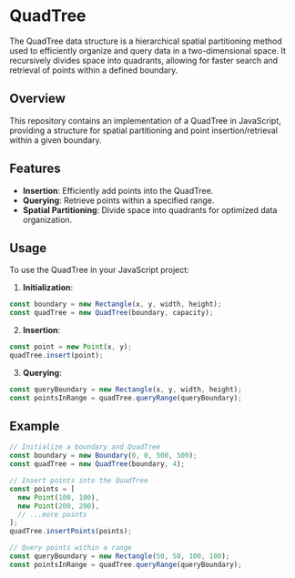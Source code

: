 # QuadTree

The QuadTree data structure is a hierarchical spatial partitioning method used to efficiently organize and query data in a two-dimensional space. It recursively divides space into quadrants, allowing for faster search and retrieval of points within a defined boundary.

## Overview

This repository contains an implementation of a QuadTree in JavaScript, providing a structure for spatial partitioning and point insertion/retrieval within a given boundary.

## Features

- **Insertion**: Efficiently add points into the QuadTree.
- **Querying**: Retrieve points within a specified range.
- **Spatial Partitioning**: Divide space into quadrants for optimized data organization.

## Usage

To use the QuadTree in your JavaScript project:

1. **Initialization**:
```javascript
const boundary = new Rectangle(x, y, width, height);
const quadTree = new QuadTree(boundary, capacity);
```

2. **Insertion**:
```javascript
const point = new Point(x, y);
quadTree.insert(point);
```

3. **Querying**:
```javascript
const queryBoundary = new Rectangle(x, y, width, height);
const pointsInRange = quadTree.queryRange(queryBoundary);
```

## Example

```javascript
// Initialize a boundary and QuadTree
const boundary = new Boundary(0, 0, 500, 500);
const quadTree = new QuadTree(boundary, 4);

// Insert points into the QuadTree
const points = [
  new Point(100, 100),
  new Point(200, 200),
  // ...more points
];
quadTree.insertPoints(points);

// Query points within a range
const queryBoundary = new Rectangle(50, 50, 100, 100);
const pointsInRange = quadTree.queryRange(queryBoundary);
```